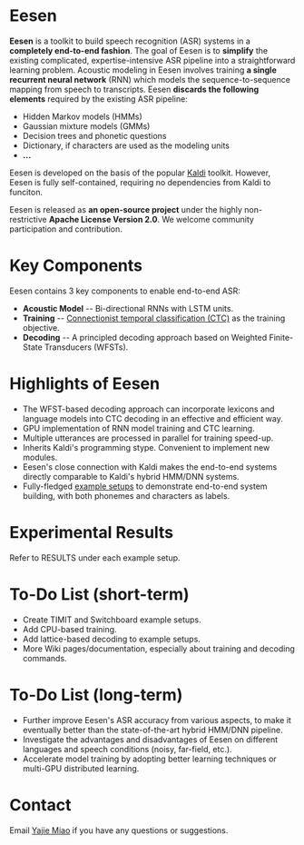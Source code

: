 # Eesen

**Eesen** is a toolkit to build speech recognition (ASR) systems in a **completely end-to-end fashion**. The goal of Eesen is to **simplify** the existing complicated, expertise-intensive ASR pipeline into a straightforward learning problem. Acoustic modeling in Eesen involves training **a single recurrent neural network** (RNN) which models the sequence-to-sequence mapping from speech to transcripts. Eesen **discards the following elements** required by the existing ASR pipeline:

* Hidden Markov models (HMMs)
* Gaussian mixture models (GMMs)
* Decision trees and phonetic questions
* Dictionary, if characters are used as the modeling units
* **...**

Eesen is developed on the basis of the popular [Kaldi](http://kaldi.sourceforge.net/) toolkit. However, Eesen is fully self-contained, requiring no dependencies from Kaldi to funciton. 

Eesen is released as **an open-source project** under the highly non-restrictive **Apache License Version 2.0**. We welcome community participation and contribution.


# Key Components

Eesen contains 3 key components to enable end-to-end ASR:
* **Acoustic Model** -- Bi-directional RNNs with LSTM units.
* **Training**       -- [Connectionist temporal classification (CTC)](http://www.machinelearning.org/proceedings/icml2006/047_Connectionist_Tempor.pdf) as the training objective.
* **Decoding**       -- A principled decoding approach based on Weighted Finite-State Transducers (WFSTs).  

# Highlights of Eesen

* The WFST-based decoding approach can incorporate lexicons and language models into CTC decoding in an effective and efficient way. 
* GPU implementation of RNN model training and CTC learning.
* Multiple utterances are processed in parallel for training speed-up.
* Inherits Kaldi's programming stype. Convenient to implement new modules. 
* Eesen's close connection with Kaldi makes the end-to-end systems directly comparable to Kaldi's hybrid HMM/DNN systems.
* Fully-fledged [example setups](https://github.com/yajiemiao/eesen/tree/master/asr_egs) to demonstrate end-to-end system building, with both phonemes and characters as labels.

# Experimental Results

Refer to RESULTS under each example setup.

# To-Do List (short-term)

* Create TIMIT and Switchboard example setups.
* Add CPU-based training.
* Add lattice-based decoding to example setups.
* More Wiki pages/documentation, especially about training and decoding commands.

# To-Do List (long-term)

* Further improve Eesen's ASR accuracy from various aspects, to make it eventually better than the state-of-the-art hybrid HMM/DNN pipeline.
* Investigate the advantages and disadvantages of Eesen on different languages and speech conditions (noisy, far-field, etc.).
* Accelerate model training by adopting better learning techniques or multi-GPU distributed learning.

# Contact

Email [Yajie Miao](mailto:yajiemiao@gmail.com) if you have any questions or suggestions.

